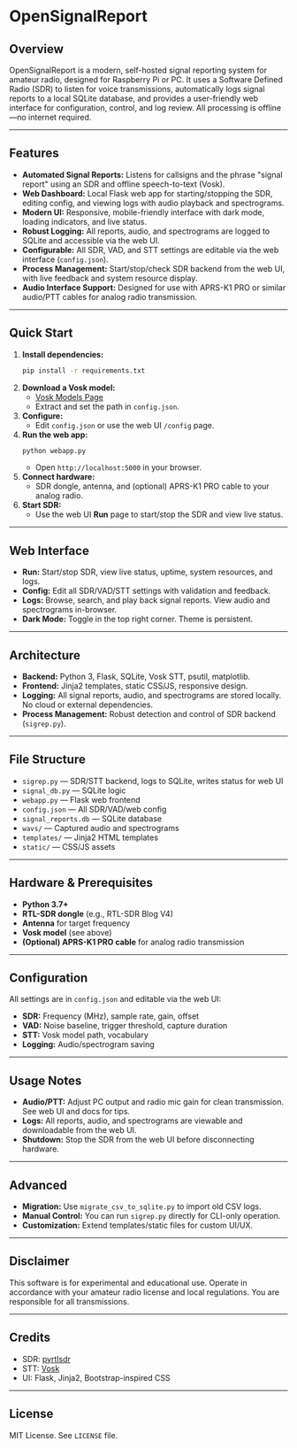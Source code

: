 # OpenSignalReport

## Overview
OpenSignalReport is a modern, self-hosted signal reporting system for amateur radio, designed for Raspberry Pi or PC. It uses a Software Defined Radio (SDR) to listen for voice transmissions, automatically logs signal reports to a local SQLite database, and provides a user-friendly web interface for configuration, control, and log review. All processing is offline—no internet required.

---

## Features
- **Automated Signal Reports:** Listens for callsigns and the phrase "signal report" using an SDR and offline speech-to-text (Vosk).
- **Web Dashboard:** Local Flask web app for starting/stopping the SDR, editing config, and viewing logs with audio playback and spectrograms.
- **Modern UI:** Responsive, mobile-friendly interface with dark mode, loading indicators, and live status.
- **Robust Logging:** All reports, audio, and spectrograms are logged to SQLite and accessible via the web UI.
- **Configurable:** All SDR, VAD, and STT settings are editable via the web interface (`config.json`).
- **Process Management:** Start/stop/check SDR backend from the web UI, with live feedback and system resource display.
- **Audio Interface Support:** Designed for use with APRS-K1 PRO or similar audio/PTT cables for analog radio transmission.

---

## Quick Start
1. **Install dependencies:**
   ```bash
   pip install -r requirements.txt
   ```
2. **Download a Vosk model:**
   - [Vosk Models Page](https://alphacephei.com/vosk/models)
   - Extract and set the path in `config.json`.
3. **Configure:**
   - Edit `config.json` or use the web UI `/config` page.
4. **Run the web app:**
   ```bash
   python webapp.py
   ```
   - Open `http://localhost:5000` in your browser.
5. **Connect hardware:**
   - SDR dongle, antenna, and (optional) APRS-K1 PRO cable to your analog radio.
6. **Start SDR:**
   - Use the web UI **Run** page to start/stop the SDR and view live status.

---

## Web Interface
- **Run:** Start/stop SDR, view live status, uptime, system resources, and logs.
- **Config:** Edit all SDR/VAD/STT settings with validation and feedback.
- **Logs:** Browse, search, and play back signal reports. View audio and spectrograms in-browser.
- **Dark Mode:** Toggle in the top right corner. Theme is persistent.

---

## Architecture
- **Backend:** Python 3, Flask, SQLite, Vosk STT, psutil, matplotlib.
- **Frontend:** Jinja2 templates, static CSS/JS, responsive design.
- **Logging:** All signal reports, audio, and spectrograms are stored locally. No cloud or external dependencies.
- **Process Management:** Robust detection and control of SDR backend (`sigrep.py`).

---

## File Structure
- `sigrep.py` — SDR/STT backend, logs to SQLite, writes status for web UI
- `signal_db.py` — SQLite logic
- `webapp.py` — Flask web frontend
- `config.json` — All SDR/VAD/web config
- `signal_reports.db` — SQLite database
- `wavs/` — Captured audio and spectrograms
- `templates/` — Jinja2 HTML templates
- `static/` — CSS/JS assets

---

## Hardware & Prerequisites
- **Python 3.7+**
- **RTL-SDR dongle** (e.g., RTL-SDR Blog V4)
- **Antenna** for target frequency
- **Vosk model** (see above)
- **(Optional) APRS-K1 PRO cable** for analog radio transmission

---

## Configuration
All settings are in `config.json` and editable via the web UI:
- **SDR:** Frequency (MHz), sample rate, gain, offset
- **VAD:** Noise baseline, trigger threshold, capture duration
- **STT:** Vosk model path, vocabulary
- **Logging:** Audio/spectrogram saving

---

## Usage Notes
- **Audio/PTT:** Adjust PC output and radio mic gain for clean transmission. See web UI and docs for tips.
- **Logs:** All reports, audio, and spectrograms are viewable and downloadable from the web UI.
- **Shutdown:** Stop the SDR from the web UI before disconnecting hardware.

---

## Advanced
- **Migration:** Use `migrate_csv_to_sqlite.py` to import old CSV logs.
- **Manual Control:** You can run `sigrep.py` directly for CLI-only operation.
- **Customization:** Extend templates/static files for custom UI/UX.

---

## Disclaimer
This software is for experimental and educational use. Operate in accordance with your amateur radio license and local regulations. You are responsible for all transmissions.

---

## Credits
- SDR: [pyrtlsdr](https://github.com/roger-/pyrtlsdr)
- STT: [Vosk](https://alphacephei.com/vosk/)
- UI: Flask, Jinja2, Bootstrap-inspired CSS

---

## License
MIT License. See `LICENSE` file.
